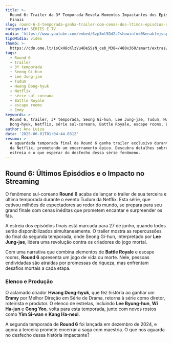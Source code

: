 ```yaml
---
title: >-
  Round 6: Trailer da 3ª Temporada Revela Momentos Impactantes dos Episódios
  Finais
slug: round-6-3-temporada-ganha-trailer-com-cenas-dos-ltimos-episdios-assista
categoria: SÉRIES E TV
midia: 'https://www.youtube.com/embed/6zp3mt5Dd2c?showinfo=0&enablejsapi=1'
tipoMidia: video
thumb: >-
  https://cdn.ome.lt/isCxH8cKlzVu4DeSSsN_ceb_M38=/480x360/smart/extras/conteudos/round.png
tags:
  - Round 6
  - trailer
  - 3ª temporada
  - Seong Gi-hun
  - Lee Jung-jae
  - Tudum
  - Hwang Dong-hyuk
  - Netflix
  - série sul-coreana
  - Battle Royale
  - escape rooms
  - Emmy
keywords: >-
  Round 6, trailer, 3ª temporada, Seong Gi-hun, Lee Jung-jae, Tudum, Hwang
  Dong-hyuk, Netflix, série sul-coreana, Battle Royale, escape rooms, Emmy
author: Ana Luiza
data: '2025-06-01T01:04:44.031Z'
resumo: >-
  A aguardada temporada final de Round 6 ganha trailer exclusivo durante o Tudum
  da Netflix, prometendo um encerramento épico. Descubra detalhes sobre a
  estreia e o que esperar do desfecho dessa série fenômeno.
---
```


## Round 6: Últimos Episódios e o Impacto no Streaming

O fenômeno sul-coreano **Round 6** acaba de lançar o trailer de sua terceira e última temporada durante o evento Tudum da Netflix. Esta série, que cativou milhões de espectadores ao redor do mundo, se prepara para seu grand finale com cenas inéditas que prometem encantar e surpreender os fãs.

A estreia dos episódios finais está marcada para 27 de junho, quando todos serão disponibilizados simultaneamente. O trailer mostra as repercussões do final da segunda temporada, onde Seong Gi-hun, interpretado por **Lee Jung-jae**, lidera uma revolução contra os criadores do jogo mortal.

Com uma narrativa que combina elementos de **Battle Royale** e escape rooms, **Round 6** apresenta um jogo de vida ou morte. Nele, pessoas endividadas são atraídas por promessas de riqueza, mas enfrentam desafios mortais a cada etapa.

### Elenco e Produção

O aclamado criador **Hwang Dong-hyuk**, que fez história ao ganhar um **Emmy** por Melhor Direção em Série de Drama, retorna à série como diretor, roteirista e produtor. O elenco de estrelas, incluindo **Lee Byung-hun**, **Wi Ha-jun** e **Gong Yoo**, volta para esta temporada, junto com novos rostos como **Yim Si-wan** e **Kang Ha-neul**.

A segunda temporada de **Round 6** foi lançada em dezembro de 2024, e agora a terceira promete encerrar a saga com maestria. O que nos aguarda no desfecho dessa história impactante?
